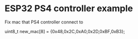 # ESP32 PS4 controller example

Fix mac that PS4 controller connect to

uint8_t new_mac[8] = {0x48,0x2C,0xA0,0x2D,0xBF,0xB3};


